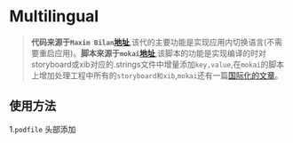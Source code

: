 # Multilingual
 
 >**代码来源于`Maxim Bilan`[地址](https://github.com/maximbilan/ios_language_manager.git)**,该代的主要功能是实现应用内切换语言(不需要重启应用)。**脚本来源于`mokai`[地址](http://www.cocoachina.com/ios/20151120/14258.html)**,该脚本的功能是实现编译的时对storyboard或xib对应的.strings文件中增量添加`key,value`,在`mokai`的脚本上增加处理工程中所有的`storyboard和xib`,`mokai`还有一篇[国际化的文章](http://www.cocoachina.com/ios/20151120/14258.html)。
 
## 使用方法
1.`podfile` 头部添加
 